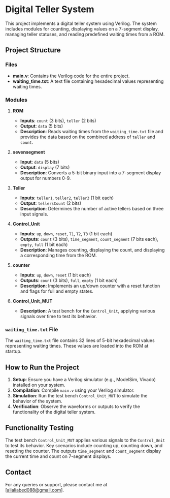 # Digital Teller System

This project implements a digital teller system using Verilog. The system includes modules for counting, displaying values on a 7-segment display, managing teller statuses, and reading predefined waiting times from a ROM.

## Project Structure

### Files

- **main.v**: Contains the Verilog code for the entire project.
- **waiting_time.txt**: A text file containing hexadecimal values representing waiting times.

### Modules

1. **ROM**
    - **Inputs**: `count` (3 bits), `teller` (2 bits)
    - **Output**: `data` (5 bits)
    - **Description**: Reads waiting times from the `waiting_time.txt` file and provides the data based on the combined address of `teller` and `count`.

2. **sevensegment**
    - **Input**: `data` (5 bits)
    - **Output**: `display` (7 bits)
    - **Description**: Converts a 5-bit binary input into a 7-segment display output for numbers 0-9.

3. **Teller**
    - **Inputs**: `teller1`, `teller2`, `teller3` (1 bit each)
    - **Output**: `tellersCount` (2 bits)
    - **Description**: Determines the number of active tellers based on three input signals.

4. **Control_Unit**
    - **Inputs**: `up`, `down`, `reset`, `T1`, `T2`, `T3` (1 bit each)
    - **Outputs**: `count` (3 bits), `time_segment`, `count_segment` (7 bits each), `empty`, `full` (1 bit each)
    - **Description**: Manages counting, displaying the count, and displaying a corresponding time from the ROM.

5. **counter**
    - **Inputs**: `up`, `down`, `reset` (1 bit each)
    - **Outputs**: `count` (3 bits), `full`, `empty` (1 bit each)
    - **Description**: Implements an up/down counter with a reset function and flags for full and empty states.

6. **Control_Unit_MUT**
    - **Description**: A test bench for the `Control_Unit`, applying various signals over time to test its behavior.

### `waiting_time.txt` File

The `waiting_time.txt` file contains 32 lines of 5-bit hexadecimal values representing waiting times. These values are loaded into the ROM at startup.


## How to Run the Project

1. **Setup**: Ensure you have a Verilog simulator (e.g., ModelSim, Vivado) installed on your system.
2. **Compilation**: Compile `main.v` using your Verilog simulator.
3. **Simulation**: Run the test bench `Control_Unit_MUT` to simulate the behavior of the system.
4. **Verification**: Observe the waveforms or outputs to verify the functionality of the digital teller system.

## Functionality Testing

The test bench `Control_Unit_MUT` applies various signals to the `Control_Unit` to test its behavior. Key scenarios include counting up, counting down, and resetting the counter. The outputs `time_segment` and `count_segment` display the current time and count on 7-segment displays.

## Contact

For any queries or support, please contact me at [alialiabed088@gmail.com].
``` &#8203;:citation[oaicite:0]{index=0}&#8203;
